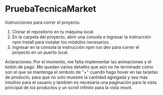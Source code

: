 # PruebaTecnicaMarket

Instrucciones para correr el proyecto.

1. Clonar el repositorio en tu máquina local.
2. En la carpeta del proyecto, abrir una consola e ingresar la instrucción npm install para instalar los módulos necesarios.
3. Ingresar en la consola la instrucción npm run dev para correr el proyecto en un puerto local.

Aclaraciones:
Por el momento, me falta implementar las animaciones y el botón de pago. Me quedan varios detalles que aún no he terminado como son el que se mantenga el símbolo de "+" cuando hago hover en las tarjetas de producto, para que no solo muestre la cantidad agregada y sea más intuitivo para el usuario y también es necesaria una paginación para la vista principal de los productos y un scroll infinito para la vista movil.
